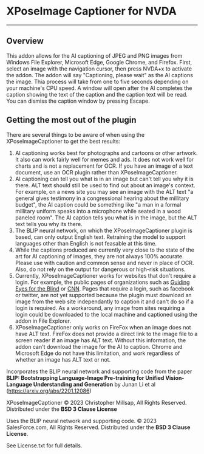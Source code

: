 # XPoseImage Captioner for NVDA #
----------
## Overview 
This addon allows for the AI captioning of JPEG and PNG images from Windows File Explorer,
Microsoft Edge, Google Chrome, and Firefox. 
First, select an image with the navigation cursor, then press NVDA+x to activate the addon. The addon will say "Captioning, please wait" as the AI captions the image. Thia process will take from one to five seconds depending on your machine's CPU speed. A window will open after the AI completes the caption showing the text of the caption and the caption text will be read. You can dismiss the caption window by pressing Escape. 

## Getting the most out of the plugin
There are several things to be aware of when using the XPoseImageCaptioner to get the best results: 

1. AI captioning works best for photographs and cartoons or other artwork. It also can work fairly well for memes and ads. It does not work well for charts and is not a replacement for OCR. If you have an image of a text document, use an OCR plugin rather than XPoseImageCaptioner. 
2. AI captioning can tell you what is in an image but can't tell you why it is there. ALT text should still be used to find out about an image's context. For example, on a news site you may see an image with the ALT text "a general gives testimony in a congressional hearing about the millitary budget", the AI caption could be something like "a man in a formal millitary uniform speaks into a microphone while seated in a wood paneled room". The AI caption tells you what is in the image, but the ALT text tells you why its there. 
3. The BLIP neural network, on which the XPoseImageCaptioner plugin is based, can only output English text. Retraining the model to support languages other than English is not feasable at this time. 
4. While the captions produced are currently very close to the state of the art for AI captioning of images, they are not always 100% accurate. Please use with caution and common sense and never in place of OCR. Also, do not rely on the output for dangerous or high-risk situations. 
5. Currently, XPoseImageCaptioner works for websites that don't require a login. For example, the public pages of organizations such as [Guiding Eyes for the Blind](https://www.guidingeyes.org/) or [CNN](https://www.cnn.com/). Pages that require a login, such as facebook or twitter, are not yet supported because the plugin must download an image from the web site independantly to caption it and can't do so if a login is required. As a workaround, any image from sites requiring a login could be downloaded to the local machine and captioned using the addon in File Explorer. 
6. XPoseImageCaptioner only works on FireFox when an image does not have ALT text. FireFox does not provide a direct link to the image file to a screen reader if an image has ALT text. Without this information, the addon can't download the image for the AI to caption. Chrome and Microsoft Edge do not have this limitation, and work regardless of whether an image has ALT text or not. 



Incorporates the BLIP neural network and supporting code from the paper 
__BLIP: Bootstrapping Language-Image Pre-training for Unified Vision-Language Understanding and Generation__ by Junan Li et al (https://arxiv.org/abs/2201.12086)


XPoseImageCaptioner &copy; 2023 Christopher Millsap, All Rights Reserved. Distributed under the **BSD 3 Clause License**

Uses the BLIP neural network and supporting code. &copy; 2023 SalesForce.com, All Rights Reserved. Distributed under the **BSD 3 Clause License**. 

See License.txt for full details. 
